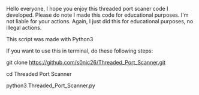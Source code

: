 Hello everyone, I hope you enjoy this threaded port scaner code I developed. 
Please do note I made this code for educational purposes. 
I'm not liable for your actions. 
Again, I just did this for educational purposes, no illegal actions. 


This script was made with Python3

If you want to use this in terminal, do these following steps:

git clone https://github.com/s0nic26/Threaded_Port_Scanner.git

cd Threaded Port Scanner

python3 Threaded_Port_Scanner.py

